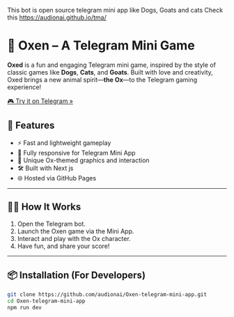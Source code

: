 This bot is open source telegram mini app like Dogs, Goats and cats 
Check this https://audionai.github.io/tma/
# 🐂 Oxen – A Telegram Mini Game

**Oxed** is a fun and engaging Telegram mini game, inspired by the style of classic games like **Dogs**, **Cats**, and **Goats**. Built with love and creativity, Oxed brings a new animal spirit—**the Ox**—to the Telegram gaming experience!

[🎮 Try it on Telegram »](https://t.me/oxen_land_bot)

## 🚀 Features

- ⚡ Fast and lightweight gameplay
- 📱 Fully responsive for Telegram Mini App
- 🐂 Unique Ox-themed graphics and interaction
- 🛠️ Built with Next js
- 🌐 Hosted via GitHub Pages

---

## 🧑‍💻 How It Works

1. Open the Telegram bot.
2. Launch the Oxen game via the Mini App.
3. Interact and play with the Ox character.
4. Have fun, and share your score!

---

## 📦 Installation (For Developers)

```bash
git clone https://github.com/audionai/Oxen-telegram-mini-app.git
cd Oxen-telegram-mini-app
npm run dev
